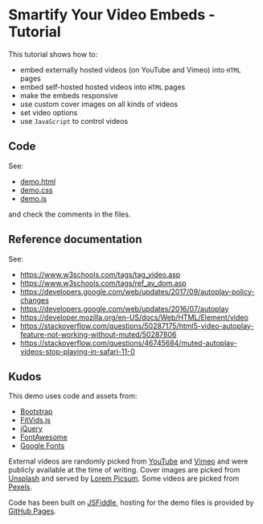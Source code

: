 # Smartify Your Video Embeds - Tutorial

This tutorial shows how to:

 * embed externally hosted videos (on YouTube and Vimeo) into `HTML` pages
 * embed self-hosted hosted videos into `HTML` pages
 * make the embeds responsive
 * use custom cover images on all kinds of videos
 * set video options
 * use `JavaScript` to control videos

## Code

See:

 * [demo.html](www/demo.html)
 * [demo.css](www/demo.css)
 * [demo.js](www/demo.js)

and check the comments in the files.

## Reference documentation

See:

 - https://www.w3schools.com/tags/tag_video.asp
 - https://www.w3schools.com/tags/ref_av_dom.asp
 - https://developers.google.com/web/updates/2017/09/autoplay-policy-changes
 - https://developers.google.com/web/updates/2016/07/autoplay
 - https://developer.mozilla.org/en-US/docs/Web/HTML/Element/video
 - https://stackoverflow.com/questions/50287175/html5-video-autoplay-feature-not-working-without-muted/50287806
 - https://stackoverflow.com/questions/46745684/muted-autoplay-videos-stop-playing-in-safari-11-0

## Kudos

This demo uses code and assets from:

 - [Bootstrap](https://getbootstrap.com)
 - [FitVids.js](http://fitvidsjs.com)
 - [jQuery](https://jquery.com)
 - [FontAwesome](https://fontawesome.com)
 - [Google Fonts](https://fonts.google.com)

External videos are randomly picked from [YouTube](https://www.youtube.com) and [Vimeo](https://vimeo.com) and were publicly available at the time of writing. Cover images are picked from [Unsplash](https://unsplash.com) and served by [Lorem Picsum](https://picsum.photos). Some videos are picked from [Pexels](https://www.pexels.com).

Code has been built on [JSFiddle](https://jsfiddle.net), hosting for the demo files is provided by [GitHub Pages](https://pages.github.com).
